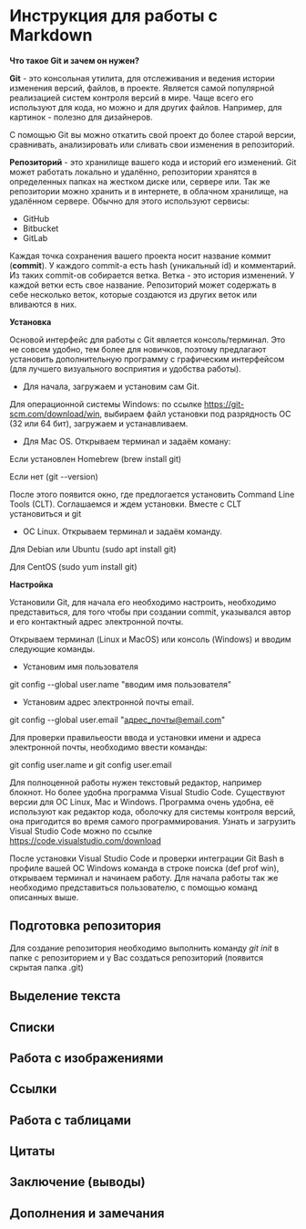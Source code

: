 # Инструкция для работы с Markdown
__Что такое Git и зачем он нужен?__

**Git** - это консольная утилита, для отслеживания и ведения истории изменения версий, файлов, в проекте. Является самой популярной реализацией систем контроля версий в мире. Чаще всего его используют для кода, но можно и для других файлов. Например, для картинок - полезно для дизайнеров.

С помощью Git вы можно откатить свой проект до более старой версии, сравнивать, анализировать или сливать свои изменения в репозиторий.

**Репозиторий** - это хранилище вашего кода и историй его изменений. Git может работать локально и удалённо, репозитории хранятся в определенных папках на жестком диске или, сервере или.
Так же репозитории можно хранить и в интернете, в облачном хранилище, на удалённом сервере. Обычно для этого используют сервисы:

- GitHub
- Bitbucket
- GitLab

Каждая точка сохранения вашего проекта носит название коммит (**commit**). У каждого commit-a есть hash (уникальный id) и комментарий. Из таких commit-ов собирается ветка. Ветка - это история изменений. У каждой ветки есть свое название. Репозиторий может содержать в себе несколько веток, которые создаются из других веток или вливаются в них.

**Установка**

Основой интерфейс для работы с Git является консоль/терминал. Это не совсем удобно, тем более для новичков, поэтому предлагают установить дополнительную программу с графическим интерфейсом (для лучшего визуального восприятия и удобства работы).

* Для начала, загружаем и установим сам Git.

Для операционной системы Windows: по ссылке https://git-scm.com/download/win, выбираем файл установки под разрядность ОС (32 или 64 бит), загружаем и устанавливаем.

* Для Mac OS. Открываем терминал и задаём коману:

Если установлен Homebrew (brew install git)

Если нет (git --version)

После этого появится окно, где предлогается установить Command Line Tools (CLT). Соглашаемся и ждем установки. Вместе с CLT установиться и git

* ОС Linux. Открываем терминал и задаём команду.

Для Debian или Ubuntu (sudo apt install git)

Для CentOS (sudo yum install git)

**Настройка**

Установили Git, для начала его необходимо настроить, необходимо представиться, для того чтобы при создании commit, указывался автор и его контактный адрес электронной почты.

Открываем терминал (Linux и MacOS) или консоль (Windows) и вводим следующие команды.

* Установим имя пользователя

git config --global user.name "вводим имя пользователя"

* Установим адрес электронной почты email.

git config --global user.email "адрес_почты@email.com"

Для проверки правильеости ввода и установки имени и адреса электронной почты, необходимо ввести команды:

git config user.name и git config user.email

Для полноценной работы нужен текстовый редактор, например блокнот. Но более удобна программа Visual Studio Code. Существуют версии для ОС Linux, Mac и Windows.
Программа очень удобна, её используют как редактор кода, оболочку для системы контроля версий, она пригодится во время самого программирования.
Узнать и загрузить Visual Studio Code можно по ссылке https://code.visualstudio.com/download

После установки Visual Studio Code и проверки интеграции Git Bash в профиле вашей OC Windows команда в строке поиска (def prof win), открываем терминал и начинаем работу. Для начала работы так же необходимо представиться пользователю, с помощью команд описанных выше.

## Подготовка репозитория
Для создание репозитория необходимо выполнить команду *git init*  в папке с репозиторием и у Вас создаться репозиторий (появится скрытая папка .git)



## Выделение текста
## Списки
## Работа с изображениями
## Ссылки
## Работа с таблицами
## Цитаты
## Заключение (выводы)
## Дополнения и замечания